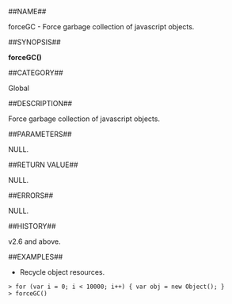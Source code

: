 
##NAME##

forceGC - Force garbage collection of javascript objects.

##SYNOPSIS##

**forceGC()**

##CATEGORY##

Global

##DESCRIPTION##

Force garbage collection of javascript objects.

##PARAMETERS##

NULL.

##RETURN VALUE##

NULL.

##ERRORS##

NULL.

##HISTORY##

v2.6 and above.

##EXAMPLES##

- Recycle object resources.

```lang-javascript
> for (var i = 0; i < 10000; i++) { var obj = new Object(); }
> forceGC()
```